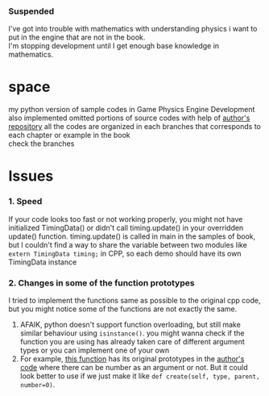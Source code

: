 ### Suspended
I've got into trouble with mathematics with understanding physics i want to put in the engine that are not in the book.  
I'm stopping development until I get enough base knowledge in mathematics.


# space
my python version of sample codes in Game Physics Engine Development  
also implemented omitted portions of source codes with help of [author's repository](https://github.com/idmillington/cyclone-physics)
all the codes are organized in each branches that corresponds to each chapter or example in the book  
check the branches

# Issues
### 1. Speed
If your code looks too fast or not working properly, you might not have initialized TimingData() or didn't call timing.update() in your overridden update() function.
timing.update() is called in main in the samples of book, but I couldn't find a way to share the variable between two modules like `extern TimingData timing;` in CPP, so each demo should have its own TimingData instance

### 2. Changes in some of the function prototypes
I tried to implement the functions same as possible to the original cpp code, but you might notice some of the functions are not exactly the same.
1. AFAIK, python doesn't support function overloading, but still make similar behaviour using `isinstance()`. you might wanna check if the function you are using has already taken care of different argument types or you can implement one of your own
2. For example, [this function](https://github.com/cd80/space/blob/master/demo/fireworks.py#L189) has its original prototypes in the [author's code](https://github.com/idmillington/cyclone-physics/blob/master/src/demos/fireworks/fireworks.cpp#L356) where there can be number as an argument or not. But it could look better to use if we just make it like `def create(self, type, parent, number=0)`.
